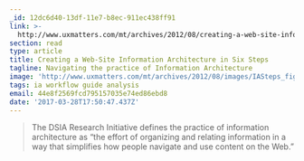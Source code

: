 ```yaml
---
_id: 12dc6d40-13df-11e7-b8ec-911ec438ff91
link: >-
  http://www.uxmatters.com/mt/archives/2012/08/creating-a-web-site-information-architecture-in-six-steps.php
section: read
type: article
title: Creating a Web-Site Information Architecture in Six Steps
tagline: Navigating the practice of Information Architecture
image: 'http://www.uxmatters.com/mt/archives/2012/08/images/IASteps_figure-5.jpg'
tags: ia workflow guide analysis
email: 44e8f2569fcd795157035e74ed86ebd8
date: '2017-03-28T17:50:47.437Z'
---
```

> The DSIA Research Initiative defines the practice of information architecture as “the effort of organizing and relating information in a way that simplifies how people navigate and use content on the Web.”
